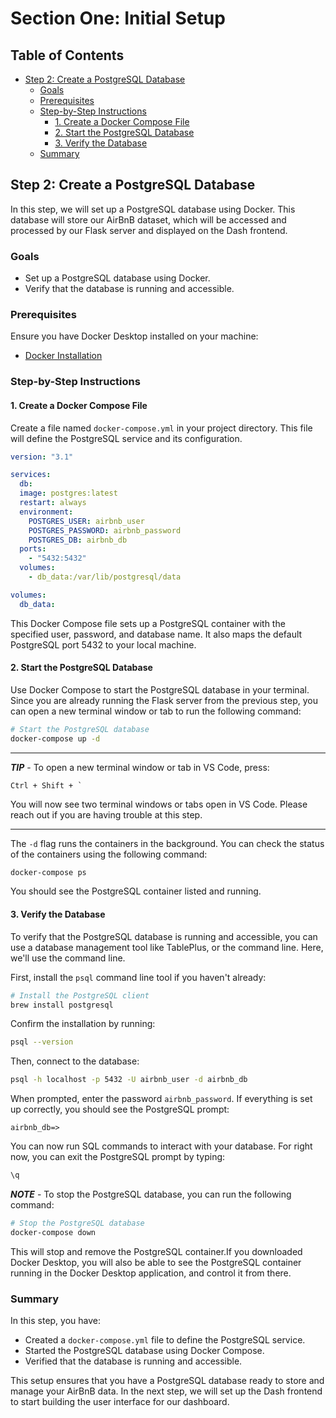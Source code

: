 # Section One: Initial Setup

## Table of Contents

- [Step 2: Create a PostgreSQL Database](#step-2-create-a-postgresql-database)
  - [Goals](#goals)
  - [Prerequisites](#prerequisites)
  - [Step-by-Step Instructions](#step-by-step-instructions)
    - [1. Create a Docker Compose File](#1-create-a-docker-compose-file)
    - [2. Start the PostgreSQL Database](#2-start-the-postgresql-database)
    - [3. Verify the Database](#3-verify-the-database)
  - [Summary](#summary)

## Step 2: Create a PostgreSQL Database

In this step, we will set up a PostgreSQL database using Docker. This database will store our AirBnB dataset, which will be accessed and processed by our Flask server and displayed on the Dash frontend.

### Goals

- Set up a PostgreSQL database using Docker.
- Verify that the database is running and accessible.

### Prerequisites

Ensure you have Docker Desktop installed on your machine:

- [Docker Installation](https://docs.docker.com/get-docker/)

### Step-by-Step Instructions

#### 1. Create a Docker Compose File

Create a file named `docker-compose.yml` in your project directory. This file will define the PostgreSQL service and its configuration.

```yml
version: "3.1"

services:
  db:
  image: postgres:latest
  restart: always
  environment:
    POSTGRES_USER: airbnb_user
    POSTGRES_PASSWORD: airbnb_password
    POSTGRES_DB: airbnb_db
  ports:
    - "5432:5432"
  volumes:
    - db_data:/var/lib/postgresql/data

volumes:
  db_data:
```

This Docker Compose file sets up a PostgreSQL container with the specified user, password, and database name. It also maps the default PostgreSQL port 5432 to your local machine.

#### 2. Start the PostgreSQL Database

Use Docker Compose to start the PostgreSQL database in your terminal. Since you are already running the Flask server from the previous step, you can open a new terminal window or tab to run the following command:

```bash
# Start the PostgreSQL database
docker-compose up -d
```

---

**_TIP_** - To open a new terminal window or tab in VS Code, press:

```
Ctrl + Shift + `
```

You will now see two terminal windows or tabs open in VS Code. Please reach out if you are having trouble at this step.

---

The `-d` flag runs the containers in the background. You can check the status of the containers using the following command:

```bash
docker-compose ps
```

You should see the PostgreSQL container listed and running.

#### 3. Verify the Database

To verify that the PostgreSQL database is running and accessible, you can use a database management tool like TablePlus, or the command line. Here, we'll use the command line.

First, install the `psql` command line tool if you haven't already:

```bash
# Install the PostgreSQL client
brew install postgresql
```

Confirm the installation by running:

```bash
psql --version
```

Then, connect to the database:

```bash
psql -h localhost -p 5432 -U airbnb_user -d airbnb_db
```

When prompted, enter the password `airbnb_password`. If everything is set up correctly, you should see the PostgreSQL prompt:

```
airbnb_db=>
```

You can now run SQL commands to interact with your database. For right now, you can exit the PostgreSQL prompt by typing:

```sql
\q
```

**_NOTE_** - To stop the PostgreSQL database, you can run the following command:

```bash
# Stop the PostgreSQL database
docker-compose down
```

This will stop and remove the PostgreSQL container.If you downloaded Docker Desktop, you will also be able to see the PostgreSQL container running in the Docker Desktop application, and control it from there.

### Summary

In this step, you have:

- Created a `docker-compose.yml` file to define the PostgreSQL service.
- Started the PostgreSQL database using Docker Compose.
- Verified that the database is running and accessible.

This setup ensures that you have a PostgreSQL database ready to store and manage your AirBnB data. In the next step, we will set up the Dash frontend to start building the user interface for our dashboard.
